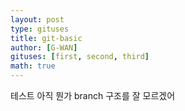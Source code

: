 ```yaml
---
layout: post
type: gituses
title: git-basic
author: [G-WAN]
gituses: [first, second, third]
math: true
---
```


테스트
아직 뭔가 branch 구조를 잘 모르겠어